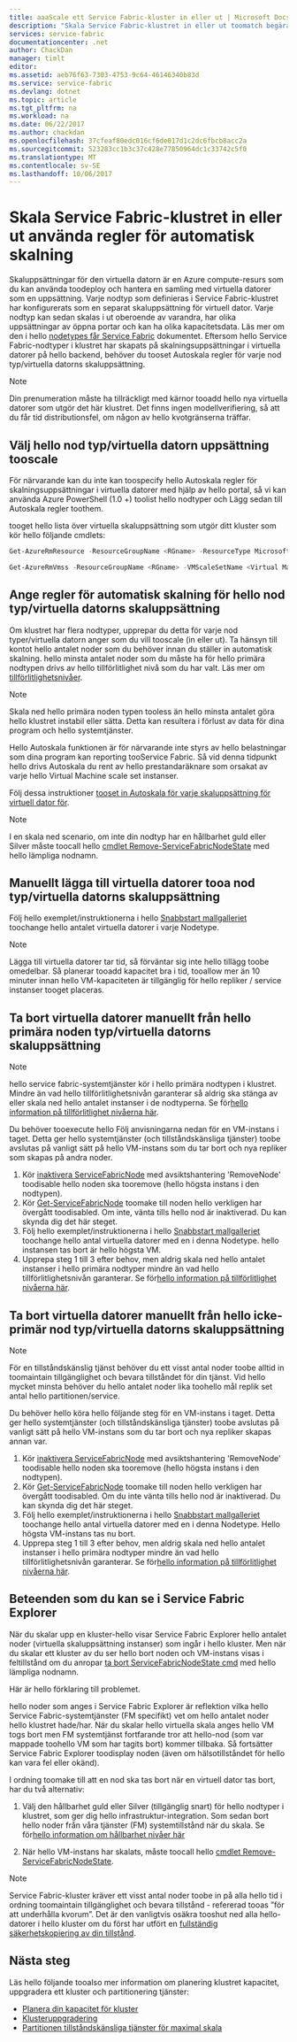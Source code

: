 ```yaml
---
title: aaaScale ett Service Fabric-kluster in eller ut | Microsoft Docs
description: "Skala Service Fabric-klustret in eller ut toomatch begäran genom att ange regler för automatisk skalning för varje nod typ/virtuella datorns skaluppsättning. Lägg till eller ta bort noder tooa Service Fabric-kluster"
services: service-fabric
documentationcenter: .net
author: ChackDan
manager: timlt
editor: 
ms.assetid: aeb76f63-7303-4753-9c64-46146340b83d
ms.service: service-fabric
ms.devlang: dotnet
ms.topic: article
ms.tgt_pltfrm: na
ms.workload: na
ms.date: 06/22/2017
ms.author: chackdan
ms.openlocfilehash: 37cfeaf80edc016cf6de017d1c2dc6fbcb8acc2a
ms.sourcegitcommit: 523283cc1b3c37c428e77850964dc1c33742c5f0
ms.translationtype: MT
ms.contentlocale: sv-SE
ms.lasthandoff: 10/06/2017
---
```

# <a name="scale-a-service-fabric-cluster-in-or-out-using-auto-scale-rules"></a>Skala Service Fabric-klustret in eller ut använda regler för automatisk skalning
Skaluppsättningar för den virtuella datorn är en Azure compute-resurs som du kan använda toodeploy och hantera en samling med virtuella datorer som en uppsättning. Varje nodtyp som definieras i Service Fabric-klustret har konfigurerats som en separat skaluppsättning för virtuell dator. Varje nodtyp kan sedan skalas i ut oberoende av varandra, har olika uppsättningar av öppna portar och kan ha olika kapacitetsdata. Läs mer om den i hello [nodetypes får Service Fabric](service-fabric-cluster-nodetypes.md) dokumentet. Eftersom hello Service Fabric-nodtyper i klustret har skapats på skalningsuppsättningar i virtuella datorer på hello backend, behöver du tooset Autoskala regler för varje nod typ/virtuella datorns skaluppsättning.

> [!NOTE]
> Din prenumeration måste ha tillräckligt med kärnor tooadd hello nya virtuella datorer som utgör det här klustret. Det finns ingen modellverifiering, så att du får tid distributionsfel, om någon av hello kvotgränserna träffar.
> 
> 

## <a name="choose-hello-node-typevirtual-machine-scale-set-tooscale"></a>Välj hello nod typ/virtuella datorn uppsättning tooscale
För närvarande kan du inte kan toospecify hello Autoskala regler för skalningsuppsättningar i virtuella datorer med hjälp av hello portal, så vi kan använda Azure PowerShell (1.0 +) toolist hello nodtyper och Lägg sedan till Autoskala regler toothem.

tooget hello lista över virtuella skaluppsättning som utgör ditt kluster som kör hello följande cmdlets:

```powershell
Get-AzureRmResource -ResourceGroupName <RGname> -ResourceType Microsoft.Compute/VirtualMachineScaleSets

Get-AzureRmVmss -ResourceGroupName <RGname> -VMScaleSetName <Virtual Machine scale set name>
```

## <a name="set-auto-scale-rules-for-hello-node-typevirtual-machine-scale-set"></a>Ange regler för automatisk skalning för hello nod typ/virtuella datorns skaluppsättning
Om klustret har flera nodtyper, upprepar du detta för varje nod typer/virtuella datorn anger som du vill tooscale (in eller ut). Ta hänsyn till kontot hello antalet noder som du behöver innan du ställer in automatisk skalning. hello minsta antalet noder som du måste ha för hello primära nodtypen drivs av hello tillförlitlighet nivå som du har valt. Läs mer om [tillförlitlighetsnivåer](service-fabric-cluster-capacity.md).

> [!NOTE]
> Skala ned hello primära noden typen tooless än hello minsta antalet göra hello klustret instabil eller sätta. Detta kan resultera i förlust av data för dina program och hello systemtjänster.
> 
> 

Hello Autoskala funktionen är för närvarande inte styrs av hello belastningar som dina program kan reporting tooService Fabric. Så vid denna tidpunkt hello drivs Autoskala du rent av hello prestandaräknare som orsakat av varje hello Virtual Machine scale set instanser.  

Följ dessa instruktioner [tooset in Autoskala för varje skaluppsättning för virtuell dator för](../virtual-machine-scale-sets/virtual-machine-scale-sets-autoscale-overview.md).

> [!NOTE]
> I en skala ned scenario, om inte din nodtyp har en hållbarhet guld eller Silver måste toocall hello [cmdlet Remove-ServiceFabricNodeState](https://msdn.microsoft.com/library/azure/mt125993.aspx) med hello lämpliga nodnamn.
> 
> 

## <a name="manually-add-vms-tooa-node-typevirtual-machine-scale-set"></a>Manuellt lägga till virtuella datorer tooa nod typ/virtuella datorns skaluppsättning
Följ hello exemplet/instruktionerna i hello [Snabbstart mallgalleriet](https://github.com/Azure/azure-quickstart-templates/tree/master/201-vmss-scale-existing) toochange hello antalet virtuella datorer i varje Nodetype. 

> [!NOTE]
> Lägga till virtuella datorer tar tid, så förväntar sig inte hello tillägg toobe omedelbar. Så planerar tooadd kapacitet bra i tid, tooallow mer än 10 minuter innan hello VM-kapaciteten är tillgänglig för hello repliker / service instanser tooget placeras.
> 
> 

## <a name="manually-remove-vms-from-hello-primary-node-typevirtual-machine-scale-set"></a>Ta bort virtuella datorer manuellt från hello primära noden typ/virtuella datorns skaluppsättning
> [!NOTE]
> hello service fabric-systemtjänster kör i hello primära nodtypen i klustret. Mindre än vad hello tillförlitlighetsnivån garanterar så aldrig ska stänga av eller skala ned hello antalet instanser i de nodtyperna. Se för[hello information på tillförlitlighet nivåerna här](service-fabric-cluster-capacity.md). 
> 
> 

Du behöver tooexecute hello Följ anvisningarna nedan för en VM-instans i taget. Detta ger hello systemtjänster (och tillståndskänsliga tjänster) toobe avslutas på vanligt sätt på hello VM-instans som du tar bort och nya repliker som skapas på andra noder.

1. Kör [inaktivera ServiceFabricNode](https://msdn.microsoft.com/library/mt125852.aspx) med avsiktshantering 'RemoveNode' toodisable hello noden ska tooremove (hello högsta instans i den nodtypen).
2. Kör [Get-ServiceFabricNode](https://msdn.microsoft.com/library/mt125856.aspx) toomake till noden hello verkligen har övergått toodisabled. Om inte, vänta tills hello nod är inaktiverad. Du kan skynda dig det här steget.
3. Följ hello exemplet/instruktionerna i hello [Snabbstart mallgalleriet](https://github.com/Azure/azure-quickstart-templates/tree/master/201-vmss-scale-existing) toochange hello antal virtuella datorer med en i denna Nodetype. hello instansen tas bort är hello högsta VM. 
4. Upprepa steg 1 till 3 efter behov, men aldrig skala ned hello antalet instanser i hello primära nodtyper mindre än vad hello tillförlitlighetsnivån garanterar. Se för[hello information på tillförlitlighet nivåerna här](service-fabric-cluster-capacity.md). 

## <a name="manually-remove-vms-from-hello-non-primary-node-typevirtual-machine-scale-set"></a>Ta bort virtuella datorer manuellt från hello icke-primär nod typ/virtuella datorns skaluppsättning
> [!NOTE]
> För en tillståndskänslig tjänst behöver du ett visst antal noder toobe alltid in toomaintain tillgänglighet och bevara tillståndet för din tjänst. Vid hello mycket minsta behöver du hello antalet noder lika toohello mål replik set antal hello partitionen/service. 
> 
> 

Du behöver hello köra hello följande steg för en VM-instans i taget. Detta ger hello systemtjänster (och tillståndskänsliga tjänster) toobe avslutas på vanligt sätt på hello VM-instans som du tar bort och nya repliker skapas annan var.

1. Kör [inaktivera ServiceFabricNode](https://msdn.microsoft.com/library/mt125852.aspx) med avsiktshantering 'RemoveNode' toodisable hello noden ska tooremove (hello högsta instans i den nodtypen).
2. Kör [Get-ServiceFabricNode](https://msdn.microsoft.com/library/mt125856.aspx) toomake till noden hello verkligen har övergått toodisabled. Om du inte vänta tills hello nod är inaktiverad. Du kan skynda dig det här steget.
3. Följ hello exemplet/instruktionerna i hello [Snabbstart mallgalleriet](https://github.com/Azure/azure-quickstart-templates/tree/master/201-vmss-scale-existing) toochange hello antal virtuella datorer med en i denna Nodetype. Hello högsta VM-instans tas nu bort. 
4. Upprepa steg 1 till 3 efter behov, men aldrig skala ned hello antalet instanser i hello primära nodtyper mindre än vad hello tillförlitlighetsnivån garanterar. Se för[hello information på tillförlitlighet nivåerna här](service-fabric-cluster-capacity.md).

## <a name="behaviors-you-may-observe-in-service-fabric-explorer"></a>Beteenden som du kan se i Service Fabric Explorer
När du skalar upp en kluster-hello visar Service Fabric Explorer hello antalet noder (virtuella skaluppsättning instanser) som ingår i hello kluster.  Men när du skalar ett kluster av du ser hello bort noden och VM-instans visas i feltillstånd om du anropar [ta bort ServiceFabricNodeState cmd](https://msdn.microsoft.com/library/mt125993.aspx) med hello lämpliga nodnamn.   

Här är hello förklaring till problemet.

hello noder som anges i Service Fabric Explorer är reflektion vilka hello Service Fabric-systemtjänster (FM specifikt) vet om hello antalet noder hello klustret hade/har. När du skalar hello virtuella skala anges hello VM togs bort men FM systemtjänst fortfarande tror att hello-nod (som var mappade toohello VM som har tagits bort) kommer tillbaka. Så fortsätter Service Fabric Explorer toodisplay noden (även om hälsotillståndet för hello kan vara fel eller okänd).

I ordning toomake till att en nod ska tas bort när en virtuell dator tas bort, har du två alternativ:

1) Välj den hållbarhet guld eller Silver (tillgänglig snart) för hello nodtyper i klustret, som ger dig hello infrastruktur-integration. Som sedan bort hello noder från våra tjänster (FM) systemtillstånd när du skala.
Se för[hello information om hållbarhet nivåer här](service-fabric-cluster-capacity.md)

2) När hello VM-instans har skalats, måste toocall hello [cmdlet Remove-ServiceFabricNodeState](https://msdn.microsoft.com/library/mt125993.aspx).

> [!NOTE]
> Service Fabric-kluster kräver ett visst antal noder toobe in på alla hello tid i ordning toomaintain tillgänglighet och bevara tillstånd - refererad tooas ”för att underhålla kvorum”. Det är den vanligtvis osäkra tooshut ned alla hello-datorer i hello kluster om du först har utfört en [fullständig säkerhetskopiering av din tillstånd](service-fabric-reliable-services-backup-restore.md).
> 
> 

## <a name="next-steps"></a>Nästa steg
Läs hello följande tooalso mer information om planering klustret kapacitet, uppgradera ett kluster och partitionering tjänster:

* [Planera din kapacitet för kluster](service-fabric-cluster-capacity.md)
* [Klusteruppgradering](service-fabric-cluster-upgrade.md)
* [Partitionen tillståndskänsliga tjänster för maximal skala](service-fabric-concepts-partitioning.md)

<!--Image references-->
[BrowseServiceFabricClusterResource]: ./media/service-fabric-cluster-scale-up-down/BrowseServiceFabricClusterResource.png
[ClusterResources]: ./media/service-fabric-cluster-scale-up-down/ClusterResources.png

